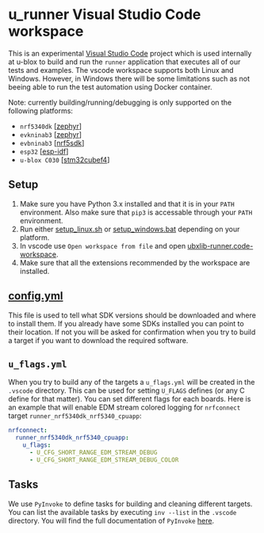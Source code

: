 # u_runner Visual Studio Code workspace
This is an experimental [Visual Studio Code](https://code.visualstudio.com/download) project which is used internally at u-blox to build and run the `runner` application that executes all of our tests and examples.
The vscode workspace supports both Linux and Windows. However, in Windows there will be some limitations such as not beeing able to run the test automation using Docker container.

Note: currently building/running/debugging is only supported on the following platforms:

- `nrf5340dk` [[zephyr](/port/platform/zephyr)]
- `evkninab3` [[zephyr](/port/platform/zephyr)]
- `evbninab3` [[nrf5sdk](/port/platform/nrf5sdk)]
- `esp32` [[esp-idf](/port/platform/esp-idf)]
- `u-blox C030` [[stm32cubef4](/port/platform/stm32cube)]

## Setup
1. Make sure you have Python 3.x installed and that it is in your `PATH` environment. Also make sure that `pip3` is accessable through your `PATH` environment.
2. Run either [setup_linux.sh](setup_linux.sh) or [setup_windows.bat](setup_windows.sh) depending on your platform.
3. In vscode use `Open workspace from file` and open [ubxlib-runner.code-workspace](/ubxlib-runner.code-workspace).
4. Make sure that all the extensions recommended by the workspace are installed.

## [config.yml](config.yml)
This file is used to tell what SDK versions should be downloaded and where to install them. If you already have some SDKs installed you can point to their location. If not you will be asked for confirmation when you try to build a target if you want to download the required software.

## `u_flags.yml`
When you try to build any of the targets a `u_flags.yml` will be created in the `.vscode` directory. This can be used for setting `U_FLAGS` defines (or any C define for that matter).
You can set different flags for each boards. Here is an example that will enable EDM stream colored logging for `nrfconnect` target `runner_nrf5340dk_nrf5340_cpuapp`:

```yml
nrfconnect:
  runner_nrf5340dk_nrf5340_cpuapp:
    u_flags:
      - U_CFG_SHORT_RANGE_EDM_STREAM_DEBUG
      - U_CFG_SHORT_RANGE_EDM_STREAM_DEBUG_COLOR
```

## Tasks
We use `PyInvoke` to define tasks for building and cleaning different targets. You can list the available tasks by executing `inv --list` in the `.vscode` directory. You will find the full documentation of `PyInvoke` [here](https://docs.pyinvoke.org/en/stable/).

